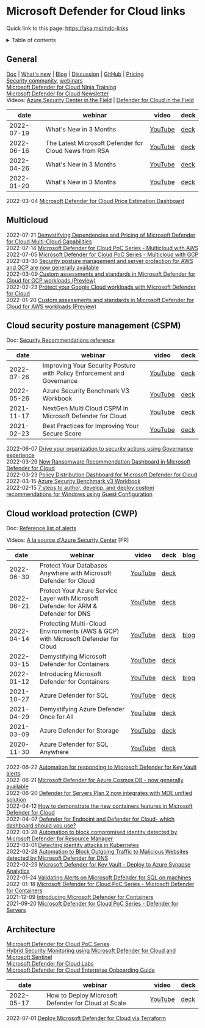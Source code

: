 # Microsoft Defender for Cloud links

Quick link to this page: https://aka.ms/mdc-links

<details><summary>Table of contents</summary>

* [General](#general)
* [Multicloud](#multicloud)
* [Security posture](#CSPM)
* [Workload protection](#CWP)
* [Architecture](#architecture)

</details>

<a name="general"></a>

## General
[Doc](https://docs.microsoft.com/en-us/azure/defender-for-cloud/) | [What's new](https://docs.microsoft.com/en-us/azure/defender-for-cloud/release-notes) | [Blog](https://techcommunity.microsoft.com/t5/microsoft-defender-for-cloud/bg-p/MicrosoftDefenderCloudBlog) | [Discussion](https://techcommunity.microsoft.com/t5/microsoft-defender-for-cloud/bd-p/MicrosoftDefenderCloud) | [GitHub](https://github.com/Azure/Microsoft-Defender-for-Cloud) | [Pricing](https://azure.microsoft.com/en-us/pricing/details/defender-for-cloud/)  
[Security community](http://aka.ms/securitycommunity), [webinars](https://techcommunity.microsoft.com/t5/security-compliance-and-identity/recordings-security-community-webinars/ba-p/2865990)  
[Microsoft Defender for Cloud Ninja Training](https://aka.ms/mdfcninja)  
[Microsoft Defender for Cloud Newsletter](https://aka.ms/MDFCNewsSubscribe)  
Videos: [Azure Security Center in the Field](https://aka.ms/ascinthefield) | [Defender for Cloud in the Field](https://aka.ms/mdfcinthefield)

| date | webinar | video | deck |
| ---- | ------- | ----- | ---- |
| 2022-07-19 | What's New in 3 Months | [YouTube](https://youtu.be/XWadW1R4BmY) | [deck](https://1drv.ms/b/s!AnEPjr8tHcNmljESTscuY1sZWlYz?e=hSfohZ) |
| 2022-06-16 | The Latest Microsoft Defender for Cloud News from RSA | [YouTube](https://youtu.be/r3w6HVPx3kM) | [deck](https://1drv.ms/b/s!AnEPjr8tHcNmlSv98FS7rXWQwJpX?e=vVILW6) |
| 2022-04-26 | What's New in 3 Months | [YouTube](https://youtu.be/mr0VpHPG0Nw) | [deck](https://1drv.ms/b/s!AnEPjr8tHcNmlDTt5WDD4_EOb-kX?e=ID3g4w) |
| 2022-01-20 | What's New in 3 Months | [YouTube](https://youtu.be/Hdlgajm6TrQ) | [deck](https://1drv.ms/b/s!AnEPjr8tHcNmkl07JpGza_SV8O5f?e=7LDLvP) |

2022-03-04 [Microsoft Defender for Cloud Price Estimation Dashboard](https://techcommunity.microsoft.com/t5/microsoft-defender-for-cloud/microsoft-defender-for-cloud-price-estimation-dashboard/ba-p/3247622)

<a name="multicloud"></a>

## Multicloud

2022-07-21 [Demystifying Dependencies and Pricing of Microsoft Defender for Cloud Multi-Cloud Capabilities](https://techcommunity.microsoft.com/t5/microsoft-defender-for-cloud/demystifying-dependencies-and-pricing-of-microsoft-defender-for/ba-p/3579250)  
2022-07-14 [Microsoft Defender for Cloud PoC Series - Multicloud with AWS](https://techcommunity.microsoft.com/t5/microsoft-defender-for-cloud/microsoft-defender-for-cloud-poc-series-multicloud-with-aws/ba-p/3573206)  
2022-07-05 [Microsoft Defender for Cloud PoC Series - Multicloud with GCP](https://techcommunity.microsoft.com/t5/microsoft-defender-for-cloud/microsoft-defender-for-cloud-poc-series-multicloud-with-gcp/ba-p/3565709)  
2022-03-30 [Security posture management and server protection for AWS and GCP are now generally available](https://techcommunity.microsoft.com/t5/microsoft-defender-for-cloud/security-posture-management-and-server-protection-for-aws-and/ba-p/3271388)  
2022-03-09 [Custom assessments and standards in Microsoft Defender for Cloud for GCP workloads (Preview)](https://techcommunity.microsoft.com/t5/microsoft-defender-for-cloud/custom-assessments-and-standards-in-microsoft-defender-for-cloud/ba-p/3251252)  
2022-02-23 [Protect your Google Cloud workloads with Microsoft Defender for Cloud](https://techcommunity.microsoft.com/t5/microsoft-defender-for-cloud/protect-your-google-cloud-workloads-with-microsoft-defender-for/ba-p/3073360)  
2022-01-20 [Custom assessments and standards in Microsoft Defender for Cloud for AWS workloads (Preview)](https://techcommunity.microsoft.com/t5/microsoft-defender-for-cloud/custom-assessments-and-standards-in-microsoft-defender-for-cloud/ba-p/3066575)


<a name="CSPM"></a>

## Cloud security posture management (CSPM)

Doc: [Security Recommendations reference](https://docs.microsoft.com/en-us/azure/defender-for-cloud/recommendations-reference)


| date | webinar | video | deck |
| ---- | ------- | ----- | ---- |
| 2022-07-26 | Improving Your Security Posture with Policy Enforcement and Governance | [YouTube](https://youtu.be/mqyOhHcGozs) | [deck](https://1drv.ms/b/s!AnEPjr8tHcNmllywMjceW8kalIIC?e=HzK0Hm) |
| 2022-05-26 | Azure Security Benchmark V3 Workbook | [YouTube](https://youtu.be/WW4XI4qQSvM) | [deck](https://1drv.ms/b/s!AnEPjr8tHcNmlQexPqgm8EKgKPds?e=YlrlTi) |
| 2021-11-17 | NextGen Multi Cloud CSPM in Microsoft Defender for Cloud | [YouTube](https://youtu.be/mC3C38L3KEI) | [deck](https://1drv.ms/b/s!AnEPjr8tHcNmkTseStXrj72dpO-t?e=7UNlub) |
| 2021-02-23 |  Best Practices for Improving Your Secure Score | [YouTube](https://youtu.be/jcrVqFd5KN4) | [deck](https://1drv.ms/b/s!AnEPjr8tHcNmhmop4sIci4-vqEke) |

2022-06-07 [Drive your organization to security actions using Governance experience](https://techcommunity.microsoft.com/t5/microsoft-defender-for-cloud/drive-your-organization-to-security-actions-using-governance/ba-p/3477265)  
2022-03-29 [New Ransomware Recommendation Dashboard in Microsoft Defender for Cloud](https://techcommunity.microsoft.com/t5/microsoft-defender-for-cloud/new-ransomware-recommendation-dashboard-in-microsoft-defender/ba-p/3270472)  
2022-03-23 [Policy Distribution Dashboard for Microsoft Defender for Cloud](https://techcommunity.microsoft.com/t5/microsoft-defender-for-cloud/policy-distribution-dashboard-for-microsoft-defender-for-cloud/ba-p/3264712)  
2022-03-15 [Azure Security Benchmark v3 Workbook](https://techcommunity.microsoft.com/t5/microsoft-defender-for-cloud/azure-security-benchmark-v3-workbook/ba-p/3257673)  
2022-02-15 [7 steps to author, develop, and deploy custom recommendations for Windows using Guest Configuration](https://techcommunity.microsoft.com/t5/microsoft-defender-for-cloud/7-steps-to-author-develop-and-deploy-custom-recommendations-for/ba-p/3166026)


<a name="CWP"></a>

## Cloud workload protection (CWP)

Doc: [Reference list of alerts](https://docs.microsoft.com/en-us/azure/defender-for-cloud/alerts-reference)

Videos: [A la source d'Azure Security Center](https://www.youtube.com/playlist?list=PLnQ8_FdCQrSntBmCpZfC5Za6zIsREuWZ3) [FR]

| date | webinar | video | deck | blog |
| ---- | ------- | ----- | ---- | ---- |
| 2022-06-30 | Protect Your Databases Anywhere with Microsoft Defender for Cloud | [YouTube](https://youtu.be/awp_0FDXFB0) | [deck](https://1drv.ms/b/s!AnEPjr8tHcNmlWS29-Jww-MpZqdj?e=7XvwPr) |
| 2022-06-21 | Protect Your Azure Service Layer with Microsoft Defender for ARM & Defender for DNS | [YouTube](https://youtu.be/eSkvWLZ2viE) | [deck](https://1drv.ms/b/s!AnEPjr8tHcNmlTU8f-xU_HLyK-DD?e=fDRjWB) |
| 2022-04-14 | Protecting Multi-Cloud Environments (AWS & GCP) with Microsoft Defender for Cloud | [YouTube](https://youtu.be/bVsifz3ZyPY) | [deck](https://1drv.ms/b/s!AnEPjr8tHcNmlCZcvRTe0sZebrBO?e=ING5qD) | [blog](https://techcommunity.microsoft.com/t5/microsoft-defender-for-cloud/security-posture-management-and-server-protection-for-aws-and/ba-p/3271388) |
| 2022-03-15 | Demystifying Microsoft Defender for Containers | [YouTube](https://youtu.be/TmoS0tVwpAM) | [deck](https://1drv.ms/b/s!AnEPjr8tHcNmkyjJrQqkRd61fmJ7?e=tvasAU) | |
| 2022-01-12 | Introducing Microsoft Defender for Containers | [YouTube](https://youtu.be/lCxhu07o28o) | [deck](https://1drv.ms/p/s!AnEPjr8tHcNmkkInoM2w09ZWjcX4?e=hY4sRF) | [blog](https://techcommunity.microsoft.com/t5/microsoft-defender-for-cloud/introducing-microsoft-defender-for-containers/ba-p/2952317) |
| 2021-10-27 | Azure Defender for SQL | [YouTube](https://youtu.be/yBbBbO1mvRs) | [deck](https://1drv.ms/b/s!AnEPjr8tHcNmj3cvpqavyQAajZ1i?e=uAKVFw) |
| 2021-04-29 | Demystifying Azure Defender Once for All | [YouTube](https://youtu.be/1_49cUnWRjs) | [deck](https://1drv.ms/b/s!AnEPjr8tHcNmiAqykRERLojVN6ah?e=CHGHZU) |
| 2021-03-09 | Azure Defender for Storage | [YouTube](https://youtu.be/02KSB8Yu5yQ) | [deck](https://1drv.ms/b/s!AnEPjr8tHcNmhno2a4z4CcSY1coN) |
| 2020-11-30 | Azure Defender for SQL Anywhere | [YouTube](https://youtu.be/WRtmP9cVinI) | [deck](https://1drv.ms/b/s!AnEPjr8tHcNmhVOTrnF1LCWkt50U) |

2022-06-22 [Automation for responding to Microsoft Defender for Key Vault alerts](https://techcommunity.microsoft.com/t5/microsoft-defender-for-cloud/automation-for-responding-to-microsoft-defender-for-key-vault/ba-p/3539417)  
2022-06-21 [Microsoft Defender for Azure Cosmos DB - now generally available](https://techcommunity.microsoft.com/t5/microsoft-defender-for-cloud/microsoft-defender-for-azure-cosmos-db-now-generally-available/ba-p/3530222)  
2022-06-20 [Defender for Servers Plan 2 now integrates with MDE unified solution](https://techcommunity.microsoft.com/t5/microsoft-defender-for-cloud/defender-for-servers-plan-2-now-integrates-with-mde-unified/ba-p/3527534)  
2022-04-12 [How to demonstrate the new containers features in Microsoft Defender for Cloud](https://techcommunity.microsoft.com/t5/microsoft-defender-for-cloud/how-to-demonstrate-the-new-containers-features-in-microsoft/ba-p/3281172)  
2022-04-07 [Defender for Endpoint and Defender for Cloud- which dashboard should you use?](https://techcommunity.microsoft.com/t5/microsoft-defender-for-cloud/defender-for-endpoint-and-defender-for-cloud-which-dashboard/ba-p/3279558)  
2022-03-28 [Automation to block compromised identity detected by Microsoft Defender for Resource Manager](https://techcommunity.microsoft.com/t5/microsoft-defender-for-cloud/automation-to-block-compromised-identity-detected-by-microsoft/ba-p/3269257)  
2022-03-01 [Detecting identity attacks in Kubernetes](https://techcommunity.microsoft.com/t5/microsoft-defender-for-cloud/detecting-identity-attacks-in-kubernetes/ba-p/3232340)  
2022-02-28 [Automation to Block Outgoing Traffic to Malicious Websites detected by Microsoft Defender for DNS](https://techcommunity.microsoft.com/t5/microsoft-defender-for-cloud/automation-to-block-outgoing-traffic-to-malicious-websites/ba-p/3223286)  
2022-02-23 [Microsoft Defender for Key Vault - Deploy to Azure Synapse Analytics](https://techcommunity.microsoft.com/t5/microsoft-defender-for-cloud/microsoft-defender-for-key-vault-deploy-to-azure-synapse/ba-p/3201308)  
2022-01-24 [Validating Alerts on Microsoft Defender for SQL on machines](https://techcommunity.microsoft.com/t5/microsoft-defender-for-cloud/validating-alerts-on-microsoft-defender-for-sql-on-machines/ba-p/3070714)  
2022-01-18 [Microsoft Defender for Cloud PoC Series - Microsoft Defender for Containers](https://techcommunity.microsoft.com/t5/microsoft-defender-for-cloud/microsoft-defender-for-cloud-poc-series-microsoft-defender-for/ba-p/3064644)  
2021-12-09 [Introducing Microsoft Defender for Containers](https://techcommunity.microsoft.com/t5/microsoft-defender-for-cloud/introducing-microsoft-defender-for-containers/ba-p/2952317)  
2021-09-20 [Microsoft Defender for Cloud PoC Series - Defender for Servers](https://techcommunity.microsoft.com/t5/microsoft-defender-for-cloud/microsoft-defender-for-cloud-poc-series-defender-for-servers/ba-p/2767508)


<a name="architecture"></a>

## Architecture
[Microsoft Defender for Cloud PoC Series](https://aka.ms/ascpoc)  
[Hybrid Security Monitoring using Microsoft Defender for Cloud and Microsoft Sentinel](https://docs.microsoft.com/en-us/azure/architecture/hybrid/hybrid-security-monitoring)  
[Microsoft Defender for Cloud Labs](https://aka.ms/asclabs)  
[Microsoft Defender for Cloud Enterprise Onboarding Guide](http://aka.ms/ASCOnboarding)

| date | webinar | video | deck |
| ---- | ------- | ----- | ---- |
| 2022-05-17 | How to Deploy Microsoft Defender for Cloud at Scale | [YouTube](https://youtu.be/o9wHIS_QLJE) | [deck](https://1drv.ms/b/s!AnEPjr8tHcNmlGeM5aX_k7AWBTG5?e=ot3fph) |

2022-07-01 [Deploy Microsoft Defender for Cloud via Terraform](https://techcommunity.microsoft.com/t5/microsoft-defender-for-cloud/deploy-microsoft-defender-for-cloud-via-terraform/ba-p/3563710)
